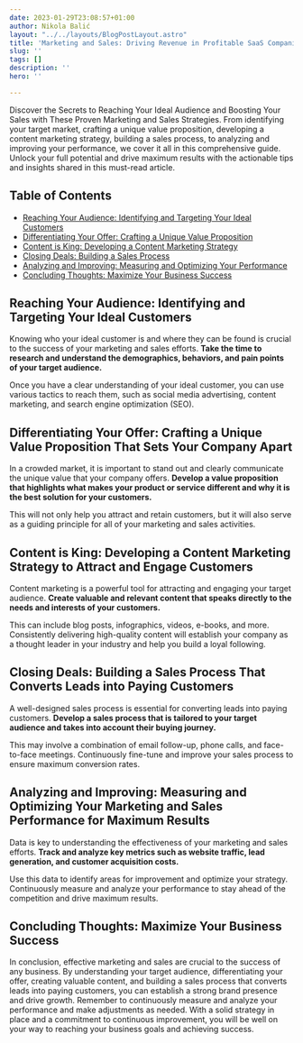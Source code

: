 ```yaml
---
date: 2023-01-29T23:08:57+01:00
author: Nikola Balić
layout: "../../layouts/BlogPostLayout.astro"
title: 'Marketing and Sales: Driving Revenue in Profitable SaaS Companies'
slug: ''
tags: []
description: ''
hero: ''

---
```

Discover the Secrets to Reaching Your Ideal Audience and Boosting Your Sales with These Proven Marketing and Sales Strategies. From identifying your target market, crafting a unique value proposition, developing a content marketing strategy, building a sales process, to analyzing and improving your performance, we cover it all in this comprehensive guide. Unlock your full potential and drive maximum results with the actionable tips and insights shared in this must-read article.

## Table of Contents
- [Reaching Your Audience: Identifying and Targeting Your Ideal Customers](#reaching-your-audience)
- [Differentiating Your Offer: Crafting a Unique Value Proposition](#differentiating-your-offer)
- [Content is King: Developing a Content Marketing Strategy](#content-is-king)
- [Closing Deals: Building a Sales Process](#closing-deals)
- [Analyzing and Improving: Measuring and Optimizing Your Performance](#analyzing-and-improving)
- [Concluding Thoughts: Maximize Your Business Success](#conclusion)

<a id="#reaching-your-audience"></a>
## Reaching Your Audience: Identifying and Targeting Your Ideal Customers

Knowing who your ideal customer is and where they can be found is crucial to the success of your marketing and sales efforts. **Take the time to research and understand the demographics, behaviors, and pain points of your target audience.**

Once you have a clear understanding of your ideal customer, you can use various tactics to reach them, such as social media advertising, content marketing, and search engine optimization (SEO).

<a id="#differentiating-your-offer"></a>
## Differentiating Your Offer: Crafting a Unique Value Proposition That Sets Your Company Apart

In a crowded market, it is important to stand out and clearly communicate the unique value that your company offers. **Develop a value proposition that highlights what makes your product or service different and why it is the best solution for your customers.**

This will not only help you attract and retain customers, but it will also serve as a guiding principle for all of your marketing and sales activities.

<a id="#content-is-king"></a>
## Content is King: Developing a Content Marketing Strategy to Attract and Engage Customers

Content marketing is a powerful tool for attracting and engaging your target audience. **Create valuable and relevant content that speaks directly to the needs and interests of your customers.**

This can include blog posts, infographics, videos, e-books, and more. Consistently delivering high-quality content will establish your company as a thought leader in your industry and help you build a loyal following.

<a id="#closing-deals"></a>
## Closing Deals: Building a Sales Process That Converts Leads into Paying Customers

A well-designed sales process is essential for converting leads into paying customers. **Develop a sales process that is tailored to your target audience and takes into account their buying journey.**

This may involve a combination of email follow-up, phone calls, and face-to-face meetings. Continuously fine-tune and improve your sales process to ensure maximum conversion rates.

<a id="#analyzing-and-improving"></a>
## Analyzing and Improving: Measuring and Optimizing Your Marketing and Sales Performance for Maximum Results

Data is key to understanding the effectiveness of your marketing and sales efforts. **Track and analyze key metrics such as website traffic, lead generation, and customer acquisition costs.**

Use this data to identify areas for improvement and optimize your strategy. Continuously measure and analyze your performance to stay ahead of the competition and drive maximum results.

<a id="#conclusion"></a>
## Concluding Thoughts: Maximize Your Business Success

In conclusion, effective marketing and sales are crucial to the success of any business. By understanding your target audience, differentiating your offer, creating valuable content, and building a sales process that converts leads into paying customers, you can establish a strong brand presence and drive growth. Remember to continuously measure and analyze your performance and make adjustments as needed. With a solid strategy in place and a commitment to continuous improvement, you will be well on your way to reaching your business goals and achieving success.